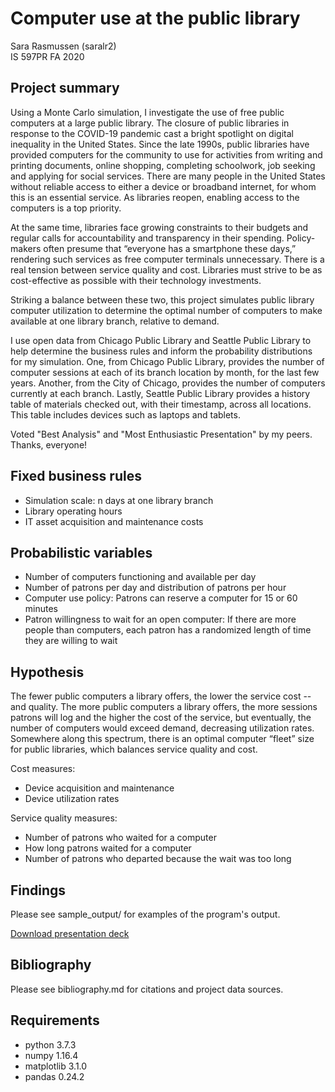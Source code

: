 # Computer use at the public library

Sara Rasmussen (saralr2)  
IS 597PR FA 2020 

## Project summary

Using a Monte Carlo simulation, I investigate the use of free public computers at a large public library. The closure of public libraries in response to the COVID-19 pandemic cast a bright spotlight on digital inequality in the United States. Since the late 1990s, public libraries have provided computers for the community to use for activities from writing and printing documents, online shopping, completing schoolwork, job seeking and applying for social services. There are many people in the United States without reliable access to either a device or broadband internet, for whom this is an essential service. As libraries reopen, enabling access to the computers is a top priority. 

At the same time, libraries face growing constraints to their budgets and regular calls for accountability and transparency in their spending. Policy-makers often presume that “everyone has a smartphone these days,” rendering such services as free computer terminals unnecessary. There is a real tension between service quality and cost. Libraries must strive to be as cost-effective as possible with their technology investments.   

Striking a balance between these two, this project simulates public library computer utilization to determine the optimal number of computers to make available at one library branch, relative to demand.

I use open data from Chicago Public Library and Seattle Public Library to help determine the business rules and inform the probability distributions for my simulation. One, from Chicago Public Library, provides the number of computer sessions at each of its branch location by month, for the last few years. Another, from the City of Chicago, provides the number of computers currently at each branch. Lastly, Seattle Public Library provides a history table of materials checked out, with their timestamp, across all locations. This table includes devices such as laptops and tablets.

Voted "Best Analysis" and "Most Enthusiastic Presentation" by my peers. Thanks, everyone!

## Fixed business rules
- Simulation scale: n days at one library branch
- Library operating hours 
- IT asset acquisition and maintenance costs

## Probabilistic variables
- Number of computers functioning and available per day
- Number of patrons per day and distribution of patrons per hour
- Computer use policy: Patrons can reserve a computer for 15 or 60 minutes
- Patron willingness to wait for an open computer: If there are more people than computers, each patron has a randomized length of time they are willing to wait

## Hypothesis
The fewer public computers a library offers, the lower the service cost -- and quality. The more public computers a library offers, the more sessions patrons will log and the higher the cost of the service, but eventually, the number of computers would exceed demand, decreasing utilization rates. Somewhere along this spectrum, there is an optimal computer “fleet” size for public libraries, which balances service quality and cost.

Cost measures:
- Device acquisition and maintenance 
- Device utilization rates

Service quality measures:
- Number of patrons who waited for a computer 
- How long patrons waited for a computer
- Number of patrons who departed because the wait was too long

## Findings
Please see sample_output/ for examples of the program's output. 

[Download presentation deck](https://github.com/sararasmussn/saralr2_2020Fall_project/blob/main/saralr2_IS597PR_presentation.pdf)

## Bibliography
Please see bibliography.md for citations and project data sources.

## Requirements
- python 3.7.3  
- numpy 1.16.4  
- matplotlib 3.1.0  
- pandas 0.24.2  
